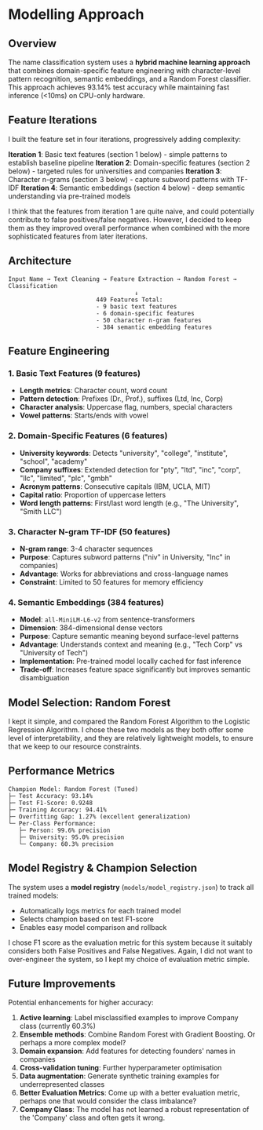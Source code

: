 # Modelling Approach

## Overview

The name classification system uses a **hybrid machine learning approach** that combines domain-specific feature engineering with character-level pattern recognition, semantic embeddings, and a Random Forest classifier. This approach achieves 93.14% test accuracy while maintaining fast inference (<10ms) on CPU-only hardware.

## Feature Iterations

I built the feature set in four iterations, progressively adding complexity:

**Iteration 1**: Basic text features (section 1 below) - simple patterns to establish baseline pipeline
**Iteration 2**: Domain-specific features (section 2 below) - targeted rules for universities and companies
**Iteration 3**: Character n-grams (section 3 below) - capture subword patterns with TF-IDF
**Iteration 4**: Semantic embeddings (section 4 below) - deep semantic understanding via pre-trained models

I think that the features from iteration 1 are quite naive, and could potentially contribute to
false positives/false negatives. However, I decided to keep them as they improved overall performance
when combined with the more sophisticated features from later iterations. 

## Architecture

```
Input Name → Text Cleaning → Feature Extraction → Random Forest → Classification
                                    ↓
                         449 Features Total:
                         - 9 basic text features
                         - 6 domain-specific features
                         - 50 character n-gram features
                         - 384 semantic embedding features
```

## Feature Engineering

### 1. Basic Text Features (9 features)
- **Length metrics**: Character count, word count
- **Pattern detection**: Prefixes (Dr., Prof.), suffixes (Ltd, Inc, Corp)
- **Character analysis**: Uppercase flag, numbers, special characters
- **Vowel patterns**: Starts/ends with vowel

### 2. Domain-Specific Features (6 features)
- **University keywords**: Detects "university", "college", "institute", "school", "academy"
- **Company suffixes**: Extended detection for "pty", "ltd", "inc", "corp", "llc", "limited", "plc", "gmbh"
- **Acronym patterns**: Consecutive capitals (IBM, UCLA, MIT)
- **Capital ratio**: Proportion of uppercase letters
- **Word length patterns**: First/last word length (e.g., "The University", "Smith LLC")

### 3. Character N-gram TF-IDF (50 features)
- **N-gram range**: 3-4 character sequences
- **Purpose**: Captures subword patterns ("niv" in University, "Inc" in companies)
- **Advantage**: Works for abbreviations and cross-language names
- **Constraint**: Limited to 50 features for memory efficiency

### 4. Semantic Embeddings (384 features)
- **Model**: `all-MiniLM-L6-v2` from sentence-transformers
- **Dimension**: 384-dimensional dense vectors
- **Purpose**: Capture semantic meaning beyond surface-level patterns
- **Advantage**: Understands context and meaning (e.g., "Tech Corp" vs "University of Tech")
- **Implementation**: Pre-trained model locally cached for fast inference
- **Trade-off**: Increases feature space significantly but improves semantic disambiguation 

## Model Selection: Random Forest

I kept it simple, and compared the Random Forest Algorithm to the Logistic Regression Algorithm.
I chose these two models as they both offer some level of interpretability, and they are relatively lightweight models, to ensure that we keep to our resource constraints.

## Performance Metrics

```
Champion Model: Random Forest (Tuned)
├─ Test Accuracy: 93.14%
├─ Test F1-Score: 0.9248
├─ Training Accuracy: 94.41%
├─ Overfitting Gap: 1.27% (excellent generalization)
└─ Per-Class Performance:
   ├─ Person: 99.6% precision
   ├─ University: 95.0% precision
   └─ Company: 60.3% precision
```

## Model Registry & Champion Selection

The system uses a **model registry** (`models/model_registry.json`) to track all trained models:

- Automatically logs metrics for each trained model
- Selects champion based on test F1-score
- Enables easy model comparison and rollback

I chose F1 score as the evaluation metric for this system because it suitably considers both
False Positives and False Negatives. Again, I did not want to over-engineer the system, so
I kept my choice of evaluation metric simple. 

## Future Improvements

Potential enhancements for higher accuracy:

1. **Active learning**: Label misclassified examples to improve Company class (currently 60.3%)
2. **Ensemble methods**: Combine Random Forest with Gradient Boosting. Or perhaps a more complex model?
3. **Domain expansion**: Add features for detecting founders' names in companies
4. **Cross-validation tuning**: Further hyperparameter optimisation
5. **Data augmentation**: Generate synthetic training examples for underrepresented classes
6. **Better Evaluation Metrics**: Come up with a better evaluation metric, perhaps one that would consider the class imbalance?
7. **Company Class**: The model has not learned a robust representation of the 'Company' class and often gets it wrong.